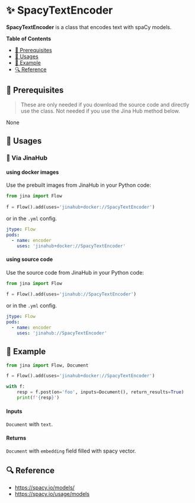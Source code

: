 # ✨ SpacyTextEncoder

**SpacyTextEncoder** is a class that encodes text with spaCy models.

<!-- START doctoc generated TOC please keep comment here to allow auto update -->
<!-- DON'T EDIT THIS SECTION, INSTEAD RE-RUN doctoc TO UPDATE -->
**Table of Contents**

- [🌱 Prerequisites](#-prerequisites)
- [🚀 Usages](#-usages)
- [🎉️ Example](#%EF%B8%8F-example)
- [🔍️ Reference](#%EF%B8%8F-reference)

<!-- END doctoc generated TOC please keep comment here to allow auto update -->

## 🌱 Prerequisites


> These are only needed if you download the source code and directly use the class. Not needed if you use the Jina Hub method below.

None
## 🚀 Usages

### 🚚 Via JinaHub

#### using docker images
Use the prebuilt images from JinaHub in your Python code: 

```python
from jina import Flow
	
f = Flow().add(uses='jinahub+docker://SpacyTextEncoder')
```

or in the `.yml` config.
	
```yaml
jtype: Flow
pods:
  - name: encoder
    uses: 'jinahub+docker://SpacyTextEncoder'
```

#### using source code
Use the source code from JinaHub in your Python code:

```python
from jina import Flow
	
f = Flow().add(uses='jinahub://SpacyTextEncoder')
```

or in the `.yml` config.

```yaml
jtype: Flow
pods:
  - name: encoder
    uses: 'jinahub://SpacyTextEncoder'
```


## 🎉️ Example 


```python
from jina import Flow, Document

f = Flow().add(uses='jinahub+docker://SpacyTextEncoder')

with f:
    resp = f.post(on='foo', inputs=Document(), return_results=True)
	print(f'{resp}')
```


#### Inputs 

`Document` with `text`.

#### Returns

`Document` with `embedding` field filled with spacy vector.

## 🔍️ Reference
- https://spacy.io/models/
- https://spacy.io/usage/models
